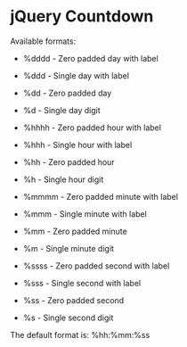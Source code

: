 jQuery Countdown
================

Available formats:

* %dddd - Zero padded day with label
* %ddd - Single day with label
* %dd - Zero padded day
* %d - Single day digit

* %hhhh - Zero padded hour with label
* %hhh - Single hour with label
* %hh - Zero padded hour
* %h - Single hour digit

* %mmmm - Zero padded minute with label
* %mmm - Single minute with label
* %mm - Zero padded minute
* %m - Single minute digit

* %ssss - Zero padded second with label
* %sss - Single second with label
* %ss - Zero padded second
* %s - Single second digit

The default format is:
%hh:%mm:%ss